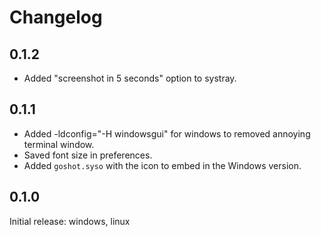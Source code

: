 # Changelog

## 0.1.2

* Added "screenshot in 5 seconds" option to systray.

## 0.1.1

* Added -ldconfig="-H windowsgui" for windows to removed annoying terminal window.
* Saved font size in preferences.
* Added `goshot.syso` with the icon to embed in the Windows version.

## 0.1.0
Initial release: windows, linux